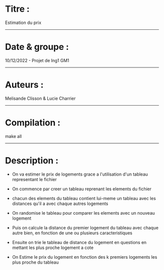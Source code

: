 # Titre : 
Estimation du prix
***

# Date & groupe : 
10/12/2022 - Projet de Ing1 GM1 
***

# Auteurs : 
Melisande Clisson & Lucie Charrier
***

# Compilation : 
make all
***

# Description : 

* On va estimer le prix de logements grace a l'utilisation d'un tableau representant le fichier

* On commence par creer un tableau reprenant les elements du fichier
* chacun des elements du tableau contient lui-meme un tableau avec les distances qu'il a avec chaque autres logements
* On randomise le tableau pour comparer les elements avec un nouveau logement
* Puis on calcule la distance du premier logement du tableau avec chaque autre bien, en fonction de une ou plusieurs caracteristiques
* Ensuite on trie le tableau de distance du logement en questions en mettant les plus proche logement a cote
* On Estime le prix du logement en fonction des k premiers logements les plus proche du tableau
